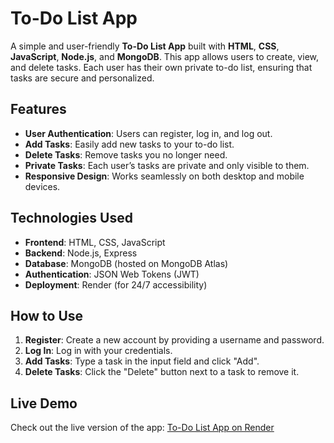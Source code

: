 # To-Do List App

A simple and user-friendly **To-Do List App** built with **HTML**, **CSS**, **JavaScript**, **Node.js**, and **MongoDB**. This app allows users to create, view, and delete tasks. Each user has their own private to-do list, ensuring that tasks are secure and personalized.

## Features
- **User Authentication**: Users can register, log in, and log out.
- **Add Tasks**: Easily add new tasks to your to-do list.
- **Delete Tasks**: Remove tasks you no longer need.
- **Private Tasks**: Each user’s tasks are private and only visible to them.
- **Responsive Design**: Works seamlessly on both desktop and mobile devices.

## Technologies Used
- **Frontend**: HTML, CSS, JavaScript
- **Backend**: Node.js, Express
- **Database**: MongoDB (hosted on MongoDB Atlas)
- **Authentication**: JSON Web Tokens (JWT)
- **Deployment**: Render (for 24/7 accessibility)

## How to Use
1. **Register**: Create a new account by providing a username and password.
2. **Log In**: Log in with your credentials.
3. **Add Tasks**: Type a task in the input field and click "Add".
4. **Delete Tasks**: Click the "Delete" button next to a task to remove it.

## Live Demo
Check out the live version of the app: [To-Do List App on Render](https://todo-app.onrender.com)
